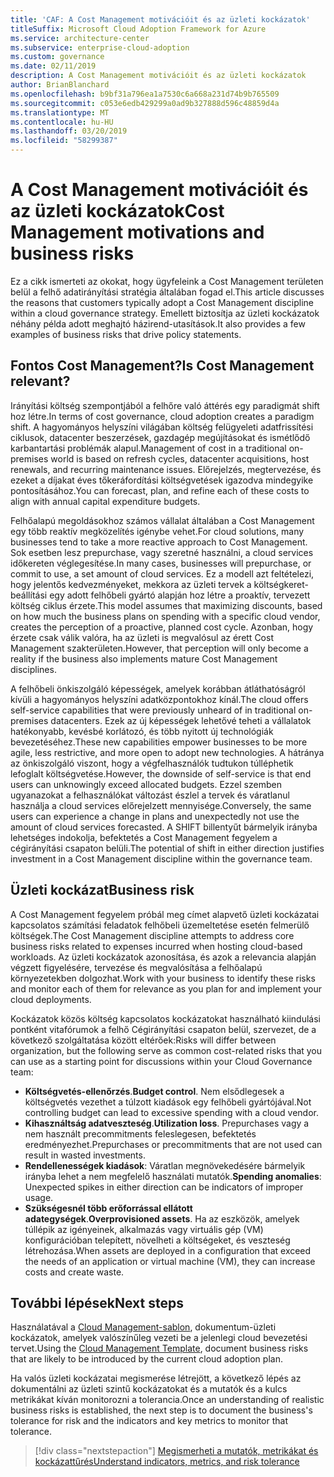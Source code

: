 ```yaml
---
title: 'CAF: A Cost Management motivációit és az üzleti kockázatok'
titleSuffix: Microsoft Cloud Adoption Framework for Azure
ms.service: architecture-center
ms.subservice: enterprise-cloud-adoption
ms.custom: governance
ms.date: 02/11/2019
description: A Cost Management motivációit és az üzleti kockázatok
author: BrianBlanchard
ms.openlocfilehash: b9bf31a796ea1a7530c6a668a231d74b9b765509
ms.sourcegitcommit: c053e6edb429299a0ad9b327888d596c48859d4a
ms.translationtype: MT
ms.contentlocale: hu-HU
ms.lasthandoff: 03/20/2019
ms.locfileid: "58299387"
---
```

# <a name="cost-management-motivations-and-business-risks"></a><span data-ttu-id="2b03e-103">A Cost Management motivációit és az üzleti kockázatok</span><span class="sxs-lookup"><span data-stu-id="2b03e-103">Cost Management motivations and business risks</span></span>

<span data-ttu-id="2b03e-104">Ez a cikk ismerteti az okokat, hogy ügyfeleink a Cost Management területen belül a felhő adatirányítási stratégia általában fogad el.</span><span class="sxs-lookup"><span data-stu-id="2b03e-104">This article discusses the reasons that customers typically adopt a Cost Management discipline within a cloud governance strategy.</span></span> <span data-ttu-id="2b03e-105">Emellett biztosítja az üzleti kockázatok néhány példa adott meghajtó házirend-utasítások.</span><span class="sxs-lookup"><span data-stu-id="2b03e-105">It also provides a few examples of business risks that drive policy statements.</span></span>

<!-- markdownlint-disable MD026 -->

## <a name="is-cost-management-relevant"></a><span data-ttu-id="2b03e-106">Fontos Cost Management?</span><span class="sxs-lookup"><span data-stu-id="2b03e-106">Is Cost Management relevant?</span></span>

<span data-ttu-id="2b03e-107">Irányítási költség szempontjából a felhőre való áttérés egy paradigmát shift hoz létre.</span><span class="sxs-lookup"><span data-stu-id="2b03e-107">In terms of cost governance, cloud adoption creates a paradigm shift.</span></span> <span data-ttu-id="2b03e-108">A hagyományos helyszíni világában költség felügyeleti adatfrissítési ciklusok, datacenter beszerzések, gazdagép megújításokat és ismétlődő karbantartási problémák alapul.</span><span class="sxs-lookup"><span data-stu-id="2b03e-108">Management of cost in a traditional on-premises world is based on refresh cycles, datacenter acquisitions, host renewals, and recurring maintenance issues.</span></span> <span data-ttu-id="2b03e-109">Előrejelzés, megtervezése, és ezeket a díjakat éves tőkeráfordítási költségvetések igazodva mindegyike pontosításához.</span><span class="sxs-lookup"><span data-stu-id="2b03e-109">You can forecast, plan, and refine each of these costs to align with annual capital expenditure budgets.</span></span>

<span data-ttu-id="2b03e-110">Felhőalapú megoldásokhoz számos vállalat általában a Cost Management egy több reaktív megközelítés igénybe vehet.</span><span class="sxs-lookup"><span data-stu-id="2b03e-110">For cloud solutions, many businesses tend to take a more reactive approach to Cost Management.</span></span> <span data-ttu-id="2b03e-111">Sok esetben lesz prepurchase, vagy szeretné használni, a cloud services időkereten véglegesítése.</span><span class="sxs-lookup"><span data-stu-id="2b03e-111">In many cases, businesses will prepurchase, or commit to use, a set amount of cloud services.</span></span> <span data-ttu-id="2b03e-112">Ez a modell azt feltételezi, hogy jelentős kedvezményeket, mekkora az üzleti tervek a költségkeret-beállítási egy adott felhőbeli gyártó alapján hoz létre a proaktív, tervezett költség ciklus érzete.</span><span class="sxs-lookup"><span data-stu-id="2b03e-112">This model assumes that maximizing discounts, based on how much the business plans on spending with a specific cloud vendor, creates the perception of a proactive, planned cost cycle.</span></span> <span data-ttu-id="2b03e-113">Azonban, hogy érzete csak válik valóra, ha az üzleti is megvalósul az érett Cost Management szakterületen.</span><span class="sxs-lookup"><span data-stu-id="2b03e-113">However, that perception will only become a reality if the business also implements mature Cost Management disciplines.</span></span>

<span data-ttu-id="2b03e-114">A felhőbeli önkiszolgáló képességek, amelyek korábban átláthatóságról kívüli a hagyományos helyszíni adatközpontokhoz kínál.</span><span class="sxs-lookup"><span data-stu-id="2b03e-114">The cloud offers self-service capabilities that were previously unheard of in traditional on-premises datacenters.</span></span> <span data-ttu-id="2b03e-115">Ezek az új képességek lehetővé teheti a vállalatok hatékonyabb, kevésbé korlátozó, és több nyitott új technológiák bevezetéséhez.</span><span class="sxs-lookup"><span data-stu-id="2b03e-115">These new capabilities empower businesses to be more agile, less restrictive, and more open to adopt new technologies.</span></span> <span data-ttu-id="2b03e-116">A hátránya az önkiszolgáló viszont, hogy a végfelhasználók tudtukon túlléphetik lefoglalt költségvetése.</span><span class="sxs-lookup"><span data-stu-id="2b03e-116">However, the downside of self-service is that end users can unknowingly exceed allocated budgets.</span></span> <span data-ttu-id="2b03e-117">Ezzel szemben ugyanazokat a felhasználókat változást észlel a tervek és váratlanul használja a cloud services előrejelzett mennyisége.</span><span class="sxs-lookup"><span data-stu-id="2b03e-117">Conversely, the same users can experience a change in plans and unexpectedly not use the amount of cloud services forecasted.</span></span> <span data-ttu-id="2b03e-118">A SHIFT billentyűt bármelyik irányba lehetséges indokolja, befektetés a Cost Management fegyelem a cégirányítási csapaton belüli.</span><span class="sxs-lookup"><span data-stu-id="2b03e-118">The potential of shift in either direction justifies investment in a Cost Management discipline within the governance team.</span></span>

## <a name="business-risk"></a><span data-ttu-id="2b03e-119">Üzleti kockázat</span><span class="sxs-lookup"><span data-stu-id="2b03e-119">Business risk</span></span>

<span data-ttu-id="2b03e-120">A Cost Management fegyelem próbál meg címet alapvető üzleti kockázatai kapcsolatos számítási feladatok felhőbeli üzemeltetése esetén felmerülő költségek.</span><span class="sxs-lookup"><span data-stu-id="2b03e-120">The Cost Management discipline attempts to address core business risks related to expenses incurred when hosting cloud-based workloads.</span></span> <span data-ttu-id="2b03e-121">Az üzleti kockázatok azonosítása, és azok a relevancia alapján végzett figyelésére, tervezése és megvalósítása a felhőalapú környezetekben dolgozhat.</span><span class="sxs-lookup"><span data-stu-id="2b03e-121">Work with your business to identify these risks and monitor each of them for relevance as you plan for and implement your cloud deployments.</span></span>

<span data-ttu-id="2b03e-122">Kockázatok közös költség kapcsolatos kockázatokat használható kiindulási pontként vitafórumok a felhő Cégirányítási csapaton belül, szervezet, de a következő szolgáltatása között eltérőek:</span><span class="sxs-lookup"><span data-stu-id="2b03e-122">Risks will differ between organization, but the following serve as common cost-related risks that you can use as a starting point for discussions within your Cloud Governance team:</span></span>

- <span data-ttu-id="2b03e-123">**Költségvetés-ellenőrzés**.</span><span class="sxs-lookup"><span data-stu-id="2b03e-123">**Budget control**.</span></span> <span data-ttu-id="2b03e-124">Nem elsődlegesek a költségvetés vezethet a túlzott kiadások egy felhőbeli gyártójával.</span><span class="sxs-lookup"><span data-stu-id="2b03e-124">Not controlling budget can lead to excessive spending with a cloud vendor.</span></span>
- <span data-ttu-id="2b03e-125">**Kihasználtság adatveszteség**.</span><span class="sxs-lookup"><span data-stu-id="2b03e-125">**Utilization loss**.</span></span> <span data-ttu-id="2b03e-126">Prepurchases vagy a nem használt precommitments feleslegesen, befektetés eredményezhet.</span><span class="sxs-lookup"><span data-stu-id="2b03e-126">Prepurchases or precommitments that are not used can result in wasted investments.</span></span>
- <span data-ttu-id="2b03e-127">**Rendellenességek kiadások**: Váratlan megnövekedésére bármelyik irányba lehet a nem megfelelő használati mutatók.</span><span class="sxs-lookup"><span data-stu-id="2b03e-127">**Spending anomalies**: Unexpected spikes in either direction can be indicators of improper usage.</span></span>
- <span data-ttu-id="2b03e-128">**Szükségesnél több erőforrással ellátott adategységek**.</span><span class="sxs-lookup"><span data-stu-id="2b03e-128">**Overprovisioned assets**.</span></span> <span data-ttu-id="2b03e-129">Ha az eszközök, amelyek túllépik az igényeinek, alkalmazás vagy virtuális gép (VM) konfigurációban telepített, növelheti a költségeket, és veszteség létrehozása.</span><span class="sxs-lookup"><span data-stu-id="2b03e-129">When assets are deployed in a configuration that exceed the needs of an application or virtual machine (VM), they can increase costs and create waste.</span></span>

## <a name="next-steps"></a><span data-ttu-id="2b03e-130">További lépések</span><span class="sxs-lookup"><span data-stu-id="2b03e-130">Next steps</span></span>

<span data-ttu-id="2b03e-131">Használatával a [Cloud Management-sablon](./template.md), dokumentum-üzleti kockázatok, amelyek valószínűleg vezeti be a jelenlegi cloud bevezetési tervet.</span><span class="sxs-lookup"><span data-stu-id="2b03e-131">Using the [Cloud Management Template](./template.md), document business risks that are likely to be introduced by the current cloud adoption plan.</span></span>

<span data-ttu-id="2b03e-132">Ha valós üzleti kockázatai megismerése létrejött, a következő lépés az dokumentálni az üzleti szintű kockázatokat és a mutatók és a kulcs metrikákat kíván monitorozni a tolerancia.</span><span class="sxs-lookup"><span data-stu-id="2b03e-132">Once an understanding of realistic business risks is established, the next step is to document the business's tolerance for risk and the indicators and key metrics to monitor that tolerance.</span></span>

> [!div class="nextstepaction"]
> [<span data-ttu-id="2b03e-133">Megismerheti a mutatók, metrikákat és kockázattűrés</span><span class="sxs-lookup"><span data-stu-id="2b03e-133">Understand indicators, metrics, and risk tolerance</span></span>](./metrics-tolerance.md)
